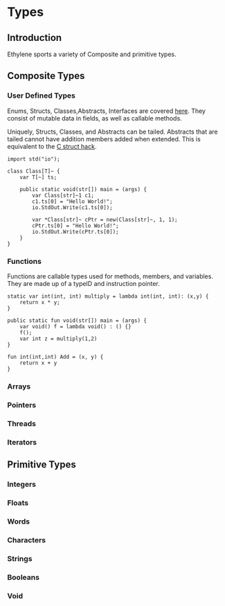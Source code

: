 # Types

## Introduction
Ethylene sports a variety of Composite and primitive types.

## Composite Types
### User Defined Types
Enums, Structs, Classes,Abstracts, Interfaces are covered [here](/docs/declarations.md).
They consist of mutable data in fields, as well as callable methods.

Uniquely, Structs, Classes, and Abstracts can be tailed.
Abstracts that are tailed cannot have addition members added when extended.
This is equivalent to the [C struct hack](https://www.geeksforgeeks.org/struct-hack/).
```
import std("io");

class Class[T]~ {
    var T[~] ts;

    public static void(str[]) main = (args) {
        var Class[str]~1 c1;
        c1.ts[0] = "Hello World!";
        io.StdOut.Write(c1.ts[0]);

        var *Class[str]~ cPtr = new(Class[str]~, 1, 1);
        cPtr.ts[0] = "Hello World!";
        io.StdOut.Write(cPtr.ts[0]);
    }
} 
```

### Functions
Functions are callable types used for methods, members, and variables.
They are made up of a typeID and instruction pointer.
```
static var int(int, int) multiply = lambda int(int, int): (x,y) {
    return x * y;
}

public static fun void(str[]) main = (args) {
    var void() f = lambda void() : () {}
    f();
    var int z = multiply(1,2)
}

fun int(int,int) Add = (x, y) {
    return x + y
}
```

### Arrays
### Pointers
### Threads
### Iterators

## Primitive Types
### Integers
### Floats
### Words
### Characters
### Strings
### Booleans
### Void

